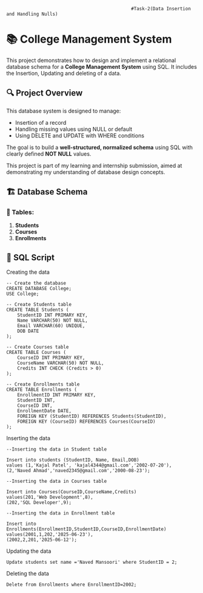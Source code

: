                                                   #Task-2(Data Insertion and Handling Nulls)
# 📚 College Management System 

This project demonstrates how to design and implement a relational database schema for a **College Management System** using SQL. It includes the Insertion, Updating and deleting of a data.

## 🔍 Project Overview

This database system is designed to manage:

- Insertion of a record
- Handling missing values using NULL or default
- Using DELETE and UPDATE with WHERE conditions

The goal is to build a **well-structured, normalized schema** using SQL with clearly defined **NOT NULL** values.

This project is part of my learning and internship submission, aimed at demonstrating my understanding of database design concepts.

## 🏗️ Database Schema

### 📌 Tables:

1. **Students**
2. **Courses**
3. **Enrollments** 


## 🧾 SQL Script

Creating the data
```
-- Create the database
CREATE DATABASE College;
USE College;

-- Create Students table
CREATE TABLE Students (
    StudentID INT PRIMARY KEY,
    Name VARCHAR(50) NOT NULL,
    Email VARCHAR(60) UNIQUE,
    DOB DATE
);

-- Create Courses table
CREATE TABLE Courses (
    CourseID INT PRIMARY KEY,
    CourseName VARCHAR(50) NOT NULL,
    Credits INT CHECK (Credits > 0)
);

-- Create Enrollments table
CREATE TABLE Enrollments (
    EnrollmentID INT PRIMARY KEY,
    StudentID INT,
    CourseID INT,
    EnrollmentDate DATE,
    FOREIGN KEY (StudentID) REFERENCES Students(StudentID),
    FOREIGN KEY (CourseID) REFERENCES Courses(CourseID)
);

```
Inserting the data

```
--Inserting the data in Student table

Insert into students (StudentID, Name, Email,DOB) 
values (1,'Kajal Patel', 'kajal4344@gmail.com','2002-07-20'),
(2,'Naved Ahmad','naved2345@gmail.com','2000-08-23');

--Inserting the data in Courses table

Insert into Courses(CourseID,CourseName,Credits)
values(201,'Web Development',8),
(202,'SQL Developer',9);

--Inserting the data in Enrollment table

Insert into Enrollments(EnrollmentID,StudentID,CourseID,EnrollmentDate)
values(2001,1,202,'2025-06-23'),
(2002,2,201,'2025-06-12');

```

Updating the data

```
Update students set name ='Naved Mansoori' where StudentID = 2;
```

Deleting the data

```
Delete from Enrollments where EnrollmentID=2002;

```














